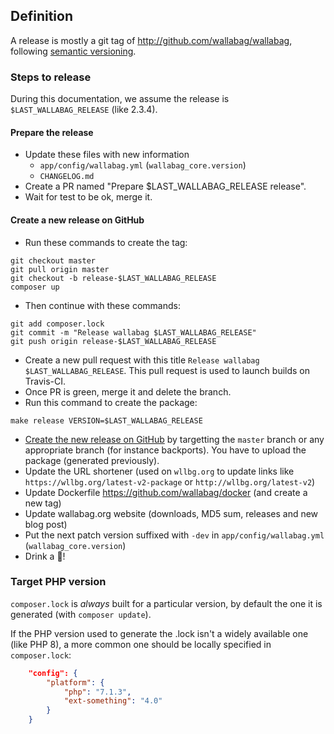 ## Definition

A release is mostly a git tag of http://github.com/wallabag/wallabag, following [semantic versioning](http://semver.org).

### Steps to release

During this documentation, we assume the release is `$LAST_WALLABAG_RELEASE` (like 2.3.4).

#### Prepare the release

- Update these files with new information
    - `app/config/wallabag.yml` (`wallabag_core.version`)
    - `CHANGELOG.md`
- Create a PR named "Prepare $LAST_WALLABAG_RELEASE release".
- Wait for test to be ok, merge it.

#### Create a new release on GitHub

- Run these commands to create the tag:

```
git checkout master
git pull origin master
git checkout -b release-$LAST_WALLABAG_RELEASE
composer up
```

- Then continue with these commands:

```
git add composer.lock
git commit -m "Release wallabag $LAST_WALLABAG_RELEASE"
git push origin release-$LAST_WALLABAG_RELEASE
```

- Create a new pull request with this title `Release wallabag $LAST_WALLABAG_RELEASE`. This pull request is used to launch builds on Travis-CI.
- Once PR is green, merge it and delete the branch.
- Run this command to create the package:

```
make release VERSION=$LAST_WALLABAG_RELEASE
```

- [Create the new release on GitHub](https://github.com/wallabag/wallabag/releases/new) by targetting the `master` branch or any appropriate branch (for instance backports). You have to upload the package (generated previously).
- Update the URL shortener (used on `wllbg.org` to update links like `https://wllbg.org/latest-v2-package` or `http://wllbg.org/latest-v2`)
- Update Dockerfile https://github.com/wallabag/docker (and create a new tag)
- Update wallabag.org website (downloads, MD5 sum, releases and new blog post)
- Put the next patch version suffixed with `-dev` in `app/config/wallabag.yml` (`wallabag_core.version`)
- Drink a :beer:!

### Target PHP version
`composer.lock` is _always_ built for a particular version, by default the one it is generated (with `composer update`).

If the PHP version used to generate the .lock isn't a widely available one (like PHP 8), a more common one should
be locally specified in `composer.lock`:

```json
    "config": {
        "platform": {
            "php": "7.1.3",
            "ext-something": "4.0"
        }
    }
```
